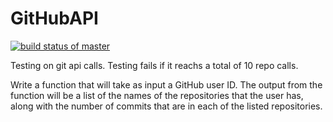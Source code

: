 # GitHubAPI

[![build status of master](https://travis-ci.org/Jhector10/GitHubAPI.svg?branch=master)](https://travis-ci.org/Jhector10/GitHubAPI)

Testing on git api calls. Testing fails if it reachs a total of 10 repo calls.

Write a function that will take as input a GitHub user ID.  The output from the function will be a list of the names of the repositories that the user has, along with the number of commits that are in each of the listed repositories.
